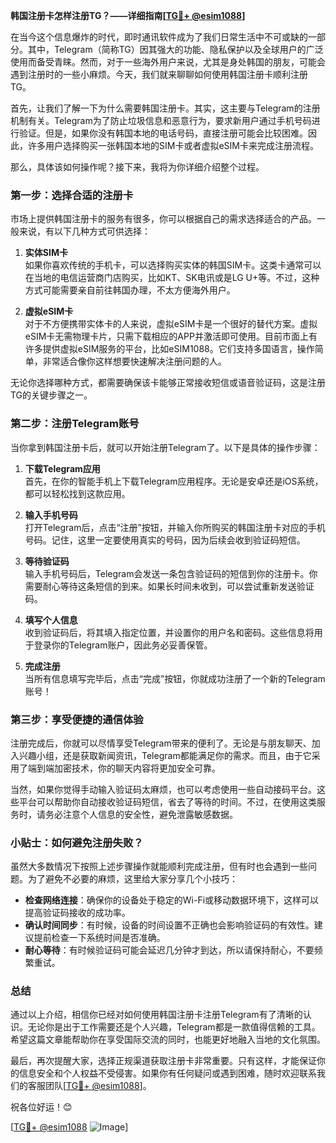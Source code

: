 **韩国注册卡怎样注册TG？——详细指南[[TG💪+ @esim1088](https://t.me/s/esim1088)]**

在当今这个信息爆炸的时代，即时通讯软件成为了我们日常生活中不可或缺的一部分。其中，Telegram（简称TG）因其强大的功能、隐私保护以及全球用户的广泛使用而备受青睐。然而，对于一些海外用户来说，尤其是身处韩国的朋友，可能会遇到注册时的一些小麻烦。今天，我们就来聊聊如何使用韩国注册卡顺利注册TG。

首先，让我们了解一下为什么需要韩国注册卡。其实，这主要与Telegram的注册机制有关。Telegram为了防止垃圾信息和恶意行为，要求新用户通过手机号码进行验证。但是，如果你没有韩国本地的电话号码，直接注册可能会比较困难。因此，许多用户选择购买一张韩国本地的SIM卡或者虚拟eSIM卡来完成注册流程。

那么，具体该如何操作呢？接下来，我将为你详细介绍整个过程。

### 第一步：选择合适的注册卡

市场上提供韩国注册卡的服务有很多，你可以根据自己的需求选择适合的产品。一般来说，有以下几种方式可供选择：

1. **实体SIM卡**  
   如果你喜欢传统的手机卡，可以选择购买实体的韩国SIM卡。这类卡通常可以在当地的电信运营商门店购买，比如KT、SK电讯或是LG U+等。不过，这种方式可能需要亲自前往韩国办理，不太方便海外用户。

2. **虚拟eSIM卡**  
   对于不方便携带实体卡的人来说，虚拟eSIM卡是一个很好的替代方案。虚拟eSIM卡无需物理卡片，只需下载相应的APP并激活即可使用。目前市面上有许多提供虚拟eSIM服务的平台，比如eSIM1088。它们支持多国语言，操作简单，非常适合像你这样想要快速解决注册问题的人。

无论你选择哪种方式，都需要确保该卡能够正常接收短信或语音验证码，这是注册TG的关键步骤之一。

### 第二步：注册Telegram账号

当你拿到韩国注册卡后，就可以开始注册Telegram了。以下是具体的操作步骤：

1. **下载Telegram应用**  
   首先，在你的智能手机上下载Telegram应用程序。无论是安卓还是iOS系统，都可以轻松找到这款应用。

2. **输入手机号码**  
   打开Telegram后，点击“注册”按钮，并输入你所购买的韩国注册卡对应的手机号码。记住，这里一定要使用真实的号码，因为后续会收到验证码短信。

3. **等待验证码**  
   输入手机号码后，Telegram会发送一条包含验证码的短信到你的注册卡。你需要耐心等待这条短信的到来。如果长时间未收到，可以尝试重新发送验证码。

4. **填写个人信息**  
   收到验证码后，将其填入指定位置，并设置你的用户名和密码。这些信息将用于登录你的Telegram账户，因此务必妥善保管。

5. **完成注册**  
   当所有信息填写完毕后，点击“完成”按钮，你就成功注册了一个新的Telegram账号！

### 第三步：享受便捷的通信体验

注册完成后，你就可以尽情享受Telegram带来的便利了。无论是与朋友聊天、加入兴趣小组，还是获取新闻资讯，Telegram都能满足你的需求。而且，由于它采用了端到端加密技术，你的聊天内容将更加安全可靠。

当然，如果你觉得手动输入验证码太麻烦，也可以考虑使用一些自动接码平台。这些平台可以帮助你自动接收验证码短信，省去了等待的时间。不过，在使用这类服务时，请务必注意个人信息的安全性，避免泄露敏感数据。

### 小贴士：如何避免注册失败？

虽然大多数情况下按照上述步骤操作就能顺利完成注册，但有时也会遇到一些问题。为了避免不必要的麻烦，这里给大家分享几个小技巧：

- **检查网络连接**：确保你的设备处于稳定的Wi-Fi或移动数据环境下，这样可以提高验证码接收的成功率。
- **确认时间同步**：有时候，设备的时间设置不正确也会影响验证码的有效性。建议提前检查一下系统时间是否准确。
- **耐心等待**：有时候验证码可能会延迟几分钟才到达，所以请保持耐心，不要频繁重试。

### 总结

通过以上介绍，相信你已经对如何使用韩国注册卡注册Telegram有了清晰的认识。无论你是出于工作需要还是个人兴趣，Telegram都是一款值得信赖的工具。希望这篇文章能帮助你在享受国际交流的同时，也能更好地融入当地的文化氛围。

最后，再次提醒大家，选择正规渠道获取注册卡非常重要。只有这样，才能保证你的信息安全和个人权益不受侵害。如果你有任何疑问或遇到困难，随时欢迎联系我们的客服团队[[TG💪+ @esim1088](https://t.me/s/esim1088)]。

祝各位好运！😊

[[TG💪+ @esim1088](https://t.me/s/esim1088) ![Image](https://i.postimg.cc/4NQfJmqS/Snipaste-2025-05-13-00-14-12.png)]